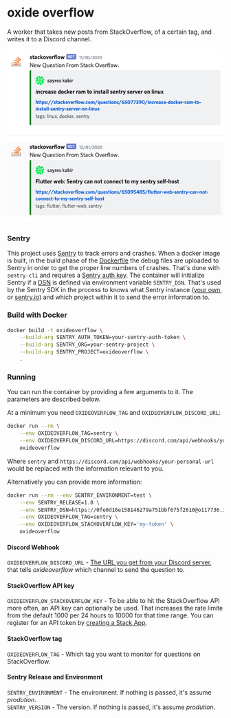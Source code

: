 # oxide overflow

A worker that takes new posts from StackOverflow, of a certain tag, and writes it to a Discord channel.

![StackOverflow messages no discord](.github/stackoverflow_discord.png)

### Sentry

This project uses [Sentry](https://sentry.io) to track errors and crashes. When a docker image is built, in the build phase of the [Dockerfile](Dockerfile)
the debug files are uploaded to Sentry in order to get the proper line numbers of crashes. That's done with `sentry-cli` and requires a [Sentry auth key](https://docs.sentry.io/product/cli/configuration/#to-authenticate-manually). The container will initialize Sentry if a [DSN](https://docs.sentry.io/product/sentry-basics/dsn-explainer/) is defined via environment variable `SENTRY_DSN`. That's used by the Sentry SDK in the process to knows what Sentry instance ([your own](https://github.com/getsentry/onpremise), or [sentry.io](https://sentry.io/pricing/)) and which project within it to send the error information to.

### Build with Docker

```sh
docker build -t oxideoverflow \
    --build-arg SENTRY_AUTH_TOKEN=your-sentry-auth-token \
    --build-arg SENTRY_ORG=your-sentry-project \
    --build-arg SENTRY_PROJECT=oxideoverflow \
    .
```

### Running

You can run the container by providing a few arguments to it. The parameters are described below.

At a minimum you need `OXIDEOVERFLOW_TAG` and `OXIDEOVERFLOW_DISCORD_URL`:

```sh
docker run --rm \
    --env OXIDEOVERFLOW_TAG=sentry \
    --env OXIDEOVERFLOW_DISCORD_URL=https://discord.com/api/webhooks/your-personal-url \
    oxideoverflow
```

Where `sentry` and `https://discord.com/api/webhooks/your-personal-url` would be replaced with the information relevant to you.

Alternatively you can provide more information:

```sh
docker run --rm --env SENTRY_ENVIRONMENT=test \
    --env SENTRY_RELEASE=1.0 \
    --env SENTRY_DSN=https://0fe0d16e158146279a751bbf675f2610@o117736.ingest.sentry.io/5536978 \
    --env OXIDEOVERFLOW_TAG=sentry \
    --env OXIDEOVERFLOW_STACKOVERFLOW_KEY='my-token' \
    oxideoverflow
```

#### Discord Webhook

`OXIDEOVERFLOW_DISCORD_URL` - [The URL you get from your Discord server](https://support.discord.com/hc/en-us/articles/228383668-Intro-to-Webhooks), that tells _oxideoverflow_ which channel to send the question to.

#### StackOverflow API key

`OXIDEOVERFLOW_STACKOVERFLOW_KEY` - To be able to hit the StackOverflow API more often, an API key can optionally be used. That increases the rate limite from the default 1000 per 24 hours to 10000 for that time range. You can register for an API token by [creating a Stack App](https://stackapps.com/apps/oauth/register).

#### StackOverflow tag

`OXIDEOVERFLOW_TAG` - Which tag you want to monitor for questions on StackOverflow.

#### Sentry Release and Environment

`SENTRY_ENVIRONMENT` - The environment. If nothing is passed, it's assume _prodution_.  
`SENTRY_VERSION` - The version. If nothing is passed, it's assume _prodution_.
